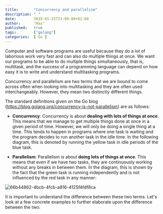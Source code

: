 ```yaml
---
title:       "Concurrency and parallelism"
description: " "
date:        2019-01-25T21:08:00+01:00
author:      "Max"
published:   true
tags:        ["golang"]
categories:  [ Go ]
---
```


Computer and software programs are useful because they do a lot of laborious work very fast and can also do multiple things at once. We want our programs to be able to do multiple things simultaneously, that is, multitask, and the success of a programming language can depend on how easy it is to write and understand multitasking programs.

Concurrency and parallelism are two terms that we are bound to come across often when looking into multitasking and they are often used interchangeably. However, they mean two distinctly different things.

The standard definitions given on the Go blog (https://blog.golang.org/concurrency-is-not-parallelism) are as follows:

- **Concurrency**: Concurrency is about **dealing with lots of things at once**. This means that we manage to get multiple things done at once in a given period of time. However, we will only be doing a single thing at a time. This tends to happen in programs where one task is waiting and the program decides to run another task in the idle time. In the following diagram, this is denoted by running the yellow task in idle periods of the blue task.

- **Parallelism**: Parallelism is about **doing lots of things at once**. This means that even if we have two tasks, they are continuously working without any breaks in between them. In the diagram, this is shown by the fact that the green task is running independently and is not influenced by the red task in any manner:

![66b44862-4bcb-4fcb-a816-4125f4fdf8ca](https://user-images.githubusercontent.com/11765228/51789047-311f1b80-2185-11e9-8408-22df26357892.png)

It is important to understand the difference between these two terms. Let's look at a few concrete examples to further elaborate upon the difference between the two.
